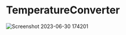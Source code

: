 # TemperatureConverter
![Screenshot 2023-06-30 174201](https://github.com/NancharlaShivani/TemperatureConverter/assets/130478913/2419dd81-659e-4b8f-b8c4-56ab8d370d6f)
